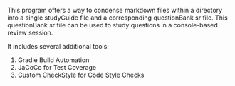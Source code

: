 This program offers a way to condense markdown files within a directory into a single studyGuide file and a corresponding questionBank sr file. This questionBank sr file can be used to study questions in a console-based review session.

It includes several additional tools:
1. Gradle Build Automation
1. JaCoCo for Test Coverage
1. Custom CheckStyle for Code Style Checks 
